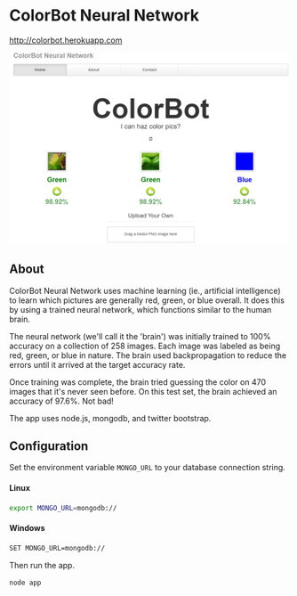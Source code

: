 ColorBot Neural Network
=======================

http://colorbot.herokuapp.com

![Machine learning image classification in javascript.](public/images/screenshot.png)

## About

ColorBot Neural Network uses machine learning (ie., artificial intelligence) to learn which pictures are generally red, green, or blue overall. It does this by using a trained neural network, which functions similar to the human brain.

The neural network (we'll call it the 'brain') was initially trained to 100% accuracy on a collection of 258 images. Each image was labeled as being red, green, or blue in nature. The brain used backpropagation to reduce the errors until it arrived at the target accuracy rate.

Once training was complete, the brain tried guessing the color on 470 images that it's never seen before. On this test set, the brain achieved an accuracy of 97.6%. Not bad!

The app uses node.js, mongodb, and twitter bootstrap.

## Configuration

Set the environment variable `MONGO_URL` to your database connection string.

#### Linux
```bash
export MONGO_URL=mongodb://
```

#### Windows
```bash
SET MONGO_URL=mongodb://
```

Then run the app.

```bash
node app
```